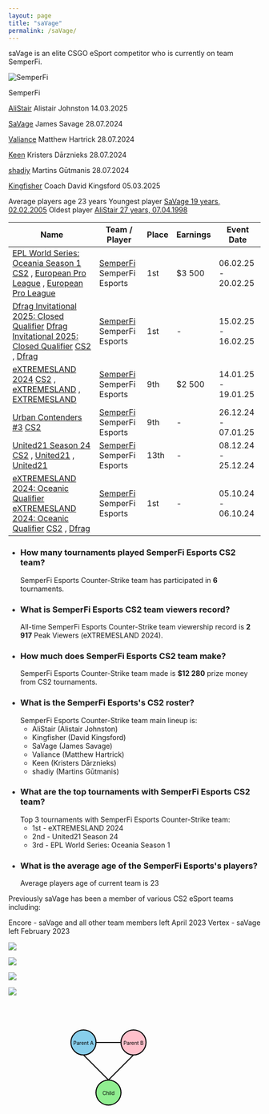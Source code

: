 ```yaml
---
layout: page
title: "saVage"
permalink: /saVage/
---
```


saVage is an elite CSGO eSport competitor who is currently on team SemperFi. 

![SemperFi](/assets/SemperFi.png)


SemperFi

[AliStair](https://escharts.com/players/alistair) Alistair Johnston 14.03.2025  

[SaVage](https://escharts.com/players/savage-csgo) James Savage 28.07.2024  

[Valiance](https://escharts.com/players/valiance-australian-player) Matthew Hartrick 28.07.2024  

[Keen](https://escharts.com/players/keen-csgo) Kristers Dārznieks 28.07.2024  

[shadiy](https://escharts.com/players/shadiy) Martins Gūtmanis 28.07.2024  

[Kingfisher](https://escharts.com/players/kingfisher) Coach David Kingsford 05.03.2025  


Average players age 23 years 
Youngest player [SaVage 19 years, 02.02.2005](https://escharts.com/players/savage-csgo) 
Oldest player [AliStair 27 years, 07.04.1998](https://escharts.com/players/alistair) 


| Name                                                                                                                                                                                                                                                                                                                                                                                                                                                             | Team / Player                                                                 | Place | Earnings | Event Date          |
| ---------------------------------------------------------------------------------------------------------------------------------------------------------------------------------------------------------------------------------------------------------------------------------------------------------------------------------------------------------------------------------------------------------------------------------------------------------------- | ----------------------------------------------------------------------------- | ----- | -------- | ------------------- |
| [EPL World Series: Oceania Season 1](https://escharts.com/tournaments/csgo/epl-world-series-oceania-season-1 "EPL World Series: Oceania Season 1") [CS2](https://escharts.com/games/csgo "Counter-Strike") , [European Pro League](https://escharts.com/events/european-pro-league "European Pro League") , [European Pro League](https://escharts.com/organizers/european-pro-league "European Pro League")                                                     | [SemperFi](https://escharts.com/teams/csgo/semperfi-esports) SemperFi Esports | 1st   | $3 500   | 06.02.25 - 20.02.25 |
| [Dfrag Invitational 2025: Closed Qualifier](https://escharts.com/tournaments/csgo/dfrag-invitational-2025-closed-qualifier "Dfrag Invitational 2025: Closed Qualifier") [Dfrag Invitational 2025: Closed Qualifier](https://escharts.com/tournaments/csgo/dfrag-invitational-2025-closed-qualifier "Dfrag Invitational 2025: Closed Qualifier") [CS2](https://escharts.com/games/csgo "Counter-Strike") , [Dfrag](https://escharts.com/organizers/dfrag "Dfrag") | [SemperFi](https://escharts.com/teams/csgo/semperfi-esports) SemperFi Esports | 1st   | \-       | 15.02.25 - 16.02.25 |
| [eXTREMESLAND 2024](https://escharts.com/tournaments/csgo/extremesland-2024 "eXTREMESLAND 2024") [CS2](https://escharts.com/games/csgo "Counter-Strike") , [eXTREMESLAND](https://escharts.com/events/extremesland "eXTREMESLAND") , [EXTREMESLAND](https://escharts.com/organizers/extremesland "EXTREMESLAND")                                                                                                                                                 | [SemperFi](https://escharts.com/teams/csgo/semperfi-esports) SemperFi Esports | 9th   | $2 500   | 14.01.25 - 19.01.25 |
| [Urban Contenders #3](https://escharts.com/tournaments/csgo/urban-contenders-3 "Urban Contenders #3") [CS2](https://escharts.com/games/csgo "Counter-Strike")                                                                                                                                                                                                                                                                                                    | [SemperFi](https://escharts.com/teams/csgo/semperfi-esports) SemperFi Esports | 9th   | \-       | 26.12.24 - 07.01.25 |
| [United21 Season 24](https://escharts.com/tournaments/csgo/united21-season-24 "United21 Season 24") [CS2](https://escharts.com/games/csgo "Counter-Strike") , [United21](https://escharts.com/events/united21 "United21") , [United21](https://escharts.com/organizers/united21 "United21")                                                                                                                                                                      | [SemperFi](https://escharts.com/teams/csgo/semperfi-esports) SemperFi Esports | 13th  | \-       | 08.12.24 - 25.12.24 |
| [eXTREMESLAND 2024: Oceanic Qualifier](https://escharts.com/tournaments/csgo/extremesland-2024-oceanic-qualifier "eXTREMESLAND 2024: Oceanic Qualifier") [eXTREMESLAND 2024: Oceanic Qualifier](https://escharts.com/tournaments/csgo/extremesland-2024-oceanic-qualifier "eXTREMESLAND 2024: Oceanic Qualifier") [CS2](https://escharts.com/games/csgo "Counter-Strike") , [Dfrag](https://escharts.com/organizers/dfrag "Dfrag")                               | [SemperFi](https://escharts.com/teams/csgo/semperfi-esports) SemperFi Esports | 1st   | \-       | 05.10.24 - 06.10.24 |




- ### How many tournaments played SemperFi Esports CS2 team?
	SemperFi Esports Counter-Strike team has participated in **6** tournaments.
- ### What is SemperFi Esports CS2 team viewers record?
	All-time SemperFi Esports Counter-Strike team viewership record is **2 917** Peak Viewers (eXTREMESLAND 2024).
- ### How much does SemperFi Esports CS2 team make?
	SemperFi Esports Counter-Strike team made is **$12 280** prize money from CS2 tournaments.
- ### What is the SemperFi Esports's CS2 roster?
	SemperFi Esports Counter-Strike team main lineup is:
	- AliStair (Alistair Johnston)
	- Kingfisher (David Kingsford)
	- SaVage (James Savage)
	- Valiance (Matthew Hartrick)
	- Keen (Kristers Dārznieks)
	- shadiy (Martins Gūtmanis)
- ### What are the top tournaments with SemperFi Esports CS2 team?
	Top 3 tournaments with SemperFi Esports Counter-Strike team:
	- 1st - eXTREMESLAND 2024
	- 2nd - United21 Season 24
	- 3rd - EPL World Series: Oceania Season 1
- ### What is the average age of the SemperFi Esports's players?
	Average players age of current team is 23

 Previously saVage has been a member of various CS2 eSport teams including:

Encore - saVage and all other team members left April 2023
Vertex - saVage left February 2023

![](/assets/saVage-departs-Vertex-Feb2023.jpeg) 

![](/assets/saVage-and-team-part-ways-with-Encore.png)  

![](/assets/Encore-ranking-2022-2023.png)  

![](/assets/counterstrike-CSGO-Encore-Esports-Club-2023-05-29.jpg)  

<svg width="400" height="300" viewBox="0 0 400 300">

  <!-- Parent 1 -->
  <circle cx="150" cy="80" r="25" fill="skyblue" stroke="black" stroke-width="2">
    <!-- Pulse effect -->
    <animate attributeName="r" values="25;28;25" dur="3s" repeatCount="indefinite"/>
  </circle>
  <text x="150" y="85" font-size="10" text-anchor="middle">Parent A</text>

  <!-- Parent 2 -->
  <circle cx="250" cy="80" r="25" fill="pink" stroke="black" stroke-width="2">
    <!-- Pulse effect -->
    <animate attributeName="r" values="25;28;25" dur="3s" begin="1s" repeatCount="indefinite"/>
  </circle>
  <text x="250" y="85" font-size="10" text-anchor="middle">Parent B</text>

  <!-- Connector line between parents -->
  <line x1="175" y1="80" x2="225" y2="80" stroke="black" stroke-width="2">
    <!-- Flicker highlight -->
    <animate attributeName="stroke-width" values="2;4;2" dur="4s" repeatCount="indefinite"/>
  </line>

  <!-- Child -->
  <circle cx="200" cy="180" r="25" fill="lightgreen" stroke="black" stroke-width="2">
    <!-- Bounce animation -->
    <animateTransform attributeName="transform" type="translate"
      values="0,0; 0,5; 0,0" dur="2s" repeatCount="indefinite"/>
  </circle>
  <text x="200" y="185" font-size="10" text-anchor="middle">Child</text>

  <!-- Lines from parents to child -->
  <line x1="150" y1="105" x2="200" y2="155" stroke="black" stroke-width="2"/>
  <line x1="250" y1="105" x2="200" y2="155" stroke="black" stroke-width="2"/>

</svg>
